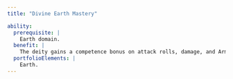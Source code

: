 ```yaml
---
title: "Divine Earth Mastery"

ability:
  prerequisite: |
    Earth domain.
  benefit: |
    The deity gains a competence bonus on attack rolls, damage, and Armor Class equal to its divine rank if both the deity and its foe are touching the ground. The deity gains a burrow speed commensurate with its size (see Divine Characteristics), as well as the ability to glide through stone, dirt, or almost any other sort of earth except metal as easily as a fish swims through water. This burrowing leaves behind no tunnel or hole, nor does it create any ripple or other signs of its presence. The deity has tremorsense, allowing it to automatically sense the location of anything within 10 feet per divine rank that is in contact with the ground. The deity has complete control over all things made of earth (including stone and metal). It can alter the form of any amount of earth as a free action. The deity can duplicate the effects of the _stone shape, move earth, rusting grasp, transmute rock to mud, transmute mud to rock,_ and {% spell_link disintegrate %} spells, with any earth, stone, or metal object as a target. The deity can also transmute any object made of earth, stone, or metal into a different kind of earth, stone, or metal. The deity can affect any object it can see, but no more than one object per round.
  portfolioElements: |
    Earth.
---
```


